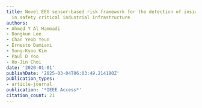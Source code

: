 ```yaml
---
title: Novel EEG sensor-based risk framework for the detection of insider threats
  in safety critical industrial infrastructure
authors:
- Ahmed Y Al Hammadi
- Dongkun Lee
- Chan Yeob Yeun
- Ernesto Damiani
- Song-Kyoo Kim
- Paul D Yoo
- Ho-Jin Choi
date: '2020-01-01'
publishDate: '2025-03-04T06:03:49.214180Z'
publication_types:
- article-journal
publication: '*IEEE Access*'
citation_count: 21
---
```

